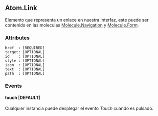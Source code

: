 ## Atom.Link
Elemento que representa un enlace en nuestra interfaz, este puede ser contenido en las moleculas [Molecule.Navigation](http://) y [Molecule.Form](http://).


### Attributes

```
href  : [REQUIRED]
target: [OPTIONAL]
id    : [OPTIONAL]
style : [OPTIONAL]
icon  : [OPTIONAL]
text  : [OPTIONAL]
path  : [OPTIONAL]
```

### Events

#### touch [DEFAULT]
Cualquier instancia puede desplegar el evento *Touch* cuando es pulsado.